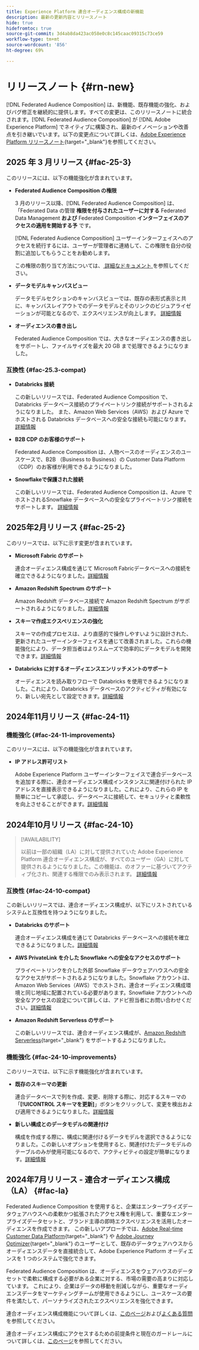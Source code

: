 ```yaml
---
title: Experience Platform 連合オーディエンス構成の新機能
description: 最新の更新内容とリリースノート
hide: true
hidefromtoc: true
source-git-commit: 3d4ab8da423ac058e0c8c145caac09315c73ce59
workflow-type: tm+mt
source-wordcount: '856'
ht-degree: 69%

---
```


# リリースノート {#rn-new}

[!DNL Federated Audience Composition] は、新機能、既存機能の強化、およびバグ修正を継続的に提供します。すべての変更は、このリリースノートに統合されます。[!DNL Federated Audience Composition] が [!DNL Adobe Experience Platform] でネイティブに構築され、最新のイノベーションや改善点を引き継いでいます。以下の変更点について詳しくは、[Adobe Experience Platform リリースノート](https://experienceleague.adobe.com/docs/experience-platform/release-notes/latest.html?lang=ja){target="_blank"}を参照してください。

## 2025 年 3 月リリース {#fac-25-3}

このリリースには、以下の機能強化が含まれています。

* **Federated Audience Composition の権限**

  3 月のリリース以降、[!DNL Federated Audience Composition] は、「Federated Data の管理 **権限を付与されたユーザーに対する** Federated Data Management **および** Federated Composition **インターフェイスのアクセスの適用を開始する予** です。

  [!DNL Federated Audience Composition] ユーザーインターフェイスへのアクセスを続行するには、ユーザーが管理者に連絡して、この権限を自分の役割に追加してもらうことをお勧めします。

  この権限の割り当て方法については、[ 詳細なドキュメント ](feature-access.md) を参照してください。

* **データモデルキャンバスビュー**

  データモデルセクションのキャンバスビューでは、既存の表形式表示と共に、キャンバスレイアウトでのデータモデルとそのリンクのビジュアライゼーションが可能となるので、エクスペリエンスが向上します。 [詳細情報](../data-management/gs-models.md)

* **オーディエンスの書き出し**

  Federated Audience Composition では、大きなオーディエンスの書き出しをサポートし、ファイルサイズを最大 20 GB まで処理できるようになりました。

### 互換性 {#fac-25.3-compat}

* **Databricks 接続**

  この新しいリリースでは、Federated Audience Composition で、Databricks データベース接続のプライベートリンク接続がサポートされるようになりました。
また、Amazon Web Services（AWS）および Azure でホストされる Databricks データベースへの安全な接続も可能になります。 [詳細情報](../connections/federated-db.md#databricks)

* **B2B CDP のお客様のサポート**

  Federated Audience Composition は、人物ベースのオーディエンスのユースケースで、B2B （Business to Business）の Customer Data Platform （CDP）のお客様が利用できるようになりました。

* **Snowflakeで保護された接続**

  この新しいリリースでは、Federated Audience Composition は、Azure でホストされるSnowflake データベースへの安全なプライベートリンク接続をサポートします。 [詳細情報](../connections/federated-db.md#snowflake)

## 2025年2月リリース {#fac-25-2}

このリリースでは、以下に示す変更が含まれています。

* **Microsoft Fabric のサポート**

  連合オーディエンス構成を通じて Microsoft Fabricデータベースへの接続を確立できるようになりました。[詳細情報](../connections/federated-db.md)

* **Amazon Redshift Spectrum のサポート**

  Amazon Redshift データベース接続で Amazon Redshift Spectrum がサポートされるようになりました。[詳細情報](../connections/federated-db.md#amazon-redshift)

* **スキーマ作成エクスペリエンスの強化**

  スキーマの作成プロセスは、より直感的で操作しやすいように設計された、更新されたユーザーインターフェイスを通じて改善されました。これらの機能強化により、データ担当者はよりスムーズで効率的にデータモデルを開発できます。[詳細情報](../customer/schemas.md)

* **Databricks に対するオーディエンスエンリッチメントのサポート**

  オーディエンスを読み取りフローで Databricks を使用できるようになりました。これにより、Databricks データベースのアクティビティが有効になり、新しい宛先として設定できます。[詳細情報](../connections/destinations.md)

## 2024年11月リリース {#fac-24-11}

### 機能強化 {#fac-24-11-improvements}

このリリースには、以下の機能強化が含まれています。

* **IP アドレス許可リスト**

  Adobe Experience Platform ユーザーインターフェイスで連合データベースを追加する際に、連合オーディエンス構成インスタンスに関連付けられた IP アドレスを直接表示できるようになりました。これにより、これらの IP を簡単にコピーして承認し、データベースに接続して、セキュリティと柔軟性を向上させることができます。[詳細情報](../connections/connections.md)

## 2024年10月リリース {#fac-24-10}

>[!AVAILABILITY]
>
>以前は一部の組織（LA）に対して提供されていた Adobe Experience Platform 連合オーディエンス構成が、すべてのユーザー（GA）に対して提供されるようになりました。この機能は、のオファーに基づいてアクティブ化され、関連する権限でのみ表示されます。 [詳細情報](access-prerequisites.md)
>

### 互換性 {#fac-24-10-compat}

この新しいリリースでは、連合オーディエンス構成が、以下にリストされているシステムと互換性を持つようになりました。

* **Databricks のサポート**

  連合オーディエンス構成を通じて Databricks データベースへの接続を確立できるようになりました。[詳細情報](../connections/federated-db.md#databricks)

* **AWS PrivateLink を介した Snowflake への安全なアクセスのサポート**

  プライベートリンクを介した外部 Snowflake データウェアハウスへの安全なアクセスがサポートされるようになりました。Snowflake アカウントは、Amazon Web Services（AWS）でホストされ、連合オーディエンス構成環境と同じ地域に配置されている必要があります。Snowflake アカウントへの安全なアクセスの設定について詳しくは、アドビ担当者にお問い合わせください。[詳細情報](../connections/federated-db.md#snowflake)

* **Amazon Redshift Serverless のサポート**

  この新しいリリースでは、連合オーディエンス構成が、[Amazon Redshift Serverless](https://aws.amazon.com/jp/redshift/redshift-serverless/){target="_blank"} をサポートするようになりました。

### 機能強化 {#fac-24-10-improvements}

このリリースでは、以下に示す機能強化が含まれています。

* **既存のスキーマの更新**

  連合データベースで列を作成、変更、削除する際に、対応するスキーマの「**[!UICONTROL スキーマを更新]**」ボタンをクリックして、変更を検出および適用できるようになりました。[詳細情報](../customer/schemas.md#schema-refresh)

* **新しい構成とのデータモデルの関連付け**

  構成を作成する際に、構成に関連付けるデータモデルを選択できるようになりました。この新しいオプションを使用すると、関連付けたデータモデルのテーブルのみが使用可能になるので、アクティビティの設定が簡単になります。[詳細情報](../compositions/create-composition.md)

## 2024年7月リリース - 連合オーディエンス構成（LA） {#fac-la}

Federated Audience Composition を使用すると、企業はエンタープライズデータウェアハウスへの柔軟かつ拡張されたアクセス権を利用して、重要なエンタープライズデータセットと、ブランド主導の即時エクスペリエンスを活用したオーディエンスを作成できます。 この新しいアプローチでは、[Adobe Real-time Customer Data Platform](https://experienceleague.adobe.com/ja/docs/experience-platform/segmentation/home){target="_blank"} や [Adobe Journey Optimizer](https://experienceleague.adobe.com/ja/docs/journey-optimizer/using/ajo-home){target="_blank"} のユーザーとして、既存のデータウェアハウスからオーディエンスデータを直接統合して、Adobe Experience Platform オーディエンスを 1 つのシステムで強化できます。

Federated Audience Composition は、オーディエンスをウェアハウスのデータセットで柔軟に構成する必要がある企業に対する、市場の需要の高まりに対応しています。 これにより、企業はデータの移動を削減しながら、重要なオーディエンスデータをマーケティングチームが使用できるようにし、ユースケースの要件を満たして、パーソナライズされたエクスペリエンスを強化できます。

連合オーディエンス構成機能について詳しくは、[このページ](get-started.md)および[よくある質問](faq.md)を参照してください。

連合オーディエンス構成にアクセスするための前提条件と現在のガードレールについて詳しくは、[このページ](access-prerequisites.md)を参照してください。


